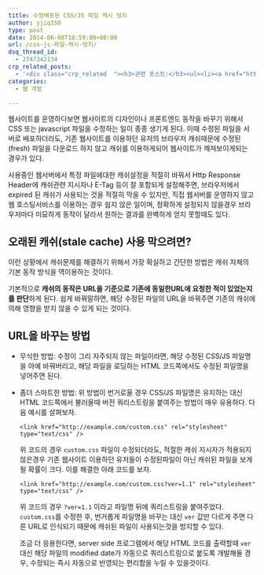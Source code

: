 ```yaml
---
title: 수정배포된 CSS/JS 파일 캐시 방지
author: yjiq150
type: post
date: 2014-06-08T16:59:00+00:00
url: /css-js-파일-캐시-방지/
dsq_thread_id:
  - 2747342134
crp_related_posts:
  - '<div class="crp_related  "><h3>관련 포스트:</h3><ul><li><a href="https://www.letmecompile.com/kotlin-coroutine-vs-javascript-async-comparison/"     class="post-873"><span class="crp_title">JavaScript 개발자에게 Kotlin coroutine 10분만에 이해시키기</span></a></li><li><a href="https://www.letmecompile.com/certificate-file-format-extensions-comparison/"     class="post-792"><span class="crp_title">인증서 파일 형식 및 확장자의 차이점 비교 설명 (Certificate file format&hellip;</span></a></li><li><a href="https://www.letmecompile.com/api-auth-jwt-jwk-explained/"     class="post-800"><span class="crp_title">API 서버 인증을 위한 JWT와 JWK 이해하기</span></a></li><li><a href="https://www.letmecompile.com/shotcut-linux-server-video-generation/"     class="post-753"><span class="crp_title">Shotcut을 이용하여 리눅스 서버에서 템플릿 기반의 동영상 만들기</span></a></li><li><a href="https://www.letmecompile.com/mac-app-recommendation-for-developer/"     class="post-836"><span class="crp_title">개발자를 위한 필수 맥 앱(Mac App) 10선</span></a></li></ul><div class="crp_clear"></div></div>'
categories:
  - 웹 개발

---
```

웹사이트를 운영하다보면 웹사이트의 디자인이나 프론트엔드 동작을 바꾸기 위해서 CSS 또는 javascript 파일을 수정하는 일이 종종 생기게 된다. 이때 수정된 파일을 서버로 배포하더라도, 기존 웹사이트를 이용하던 유저의 브라우저 캐쉬때문에 수정된(fresh) 파일을 다운로드 하지 않고 캐쉬를 이용하게되어 웹사이트가 깨져보이게되는 경우가 있다.

사용중인 웹서버에서 특정 파일에대한 캐쉬설정을 적절히 바꿔서 Http Response Header에 캐쉬관련 지시자나 E-Tag 등이 잘 포함되게 설정해주면, 브라우저에서 expired 된 캐쉬가 사용되는 것을 적절히 막을 수 있지만, 직접 웹서버를 운영하지 않고 웹 호스팅서비스를 이용하는 경우 쉽지 않은 일이며, 정확하게 설정되지 않을경우 브라우저마다 미묘하게 동작이 달라서 원하는 결과를 완벽하게 얻지 못할때도 있다.

## 오래된 캐쉬(stale cache) 사용 막으려면?

이런 상황에서 캐쉬문제를 해결하기 위해서 가장 확실하고 간단한 방법은 캐쉬 자체의 기본 동작 방식을 역이용하는 것이다.

기본적으로 **캐쉬의 동작은 URL을 기준으로 기존에 동일한URL에 요청한 적이 있었는지를 판단**하게 된다. 쉽게 바꿔말하면, 해당 수정된 파일의 URL을 바꿔주면 기존의 캐쉬에 의해 영향을 받지 않을 수 있게 되는 것이다.

## URL을 바꾸는 방법

  * 무식한 방법: 수정이 그리 자주되지 않는 파일이라면, 해당 수정된 CSS/JS 파일명을 아예 바꿔버리고, 해당 파일을 로딩하는 HTML 코드쪽에서도 수정된 파일명을 넣어주면 된다.</p> 
  * 좀더 스마트한 방법: 위 방법이 번거로울 경우 CSS/JS 파일명은 유지하는 대신 HTML 코드쪽에서 불러올때 버전 쿼리스트링을 붙여주는 방법이 매우 유용하다. 다음 예시를 살펴보자.
    
        <link href="http://example.com/custom.css" rel="stylesheet" type="text/css" />
        
    
    위 코드의 경우 `custom.css` 파일이 수정되더라도, 적절한 캐쉬 지시자가 적용되지 않은경우 기존 웹사이트 이용하던 유저들이 수정된파일이 아닌 캐쉬된 파일을 보게될 확률이 크다. 이를 해결한 아래 코드를 보자.
    
        <link href="http://example.com/custom.css?ver=1.1" rel="stylesheet" type="text/css" />
        
    
    위 코드의 경우 `?ver=1.1` 이라고 파일명 뒤에 쿼리스트링을 붙여주었다. `custom.css`를 수정한 후, 번거롭게 파일명을 바꾸는 대신 `ver` 값만 다르게 주면 다른 URL로 인식되기 때문에 캐쉬된 파일이 사용되는것을 방지할 수 있다.
    
    조금 더 응용한다면, server side 프로그램에서 해당 HTML 코드를 출력할때 `ver` 대신 해당 파일의 modified date가 자동으로 쿼리스트링으로 붙도록 개발해둘 경우, 수정되는 즉시 자동으로 반영되는 편리함을 누릴 수 있을것이다.